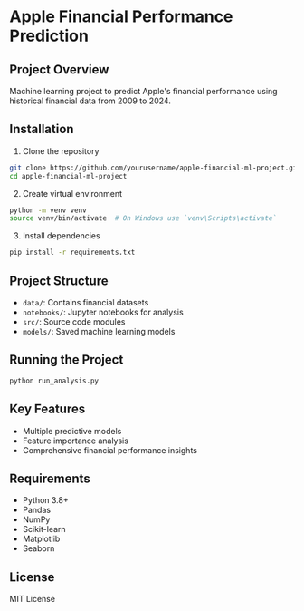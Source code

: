 # Apple Financial Performance Prediction

## Project Overview
Machine learning project to predict Apple's financial performance using historical financial data from 2009 to 2024.

## Installation

1. Clone the repository
```bash
git clone https://github.com/yourusername/apple-financial-ml-project.git
cd apple-financial-ml-project
```

2. Create virtual environment
```bash
python -m venv venv
source venv/bin/activate  # On Windows use `venv\Scripts\activate`
```

3. Install dependencies
```bash
pip install -r requirements.txt
```

## Project Structure
- `data/`: Contains financial datasets
- `notebooks/`: Jupyter notebooks for analysis
- `src/`: Source code modules
- `models/`: Saved machine learning models

## Running the Project
```bash
python run_analysis.py
```

## Key Features
- Multiple predictive models
- Feature importance analysis
- Comprehensive financial performance insights

## Requirements
- Python 3.8+
- Pandas
- NumPy
- Scikit-learn
- Matplotlib
- Seaborn

## License
MIT License
